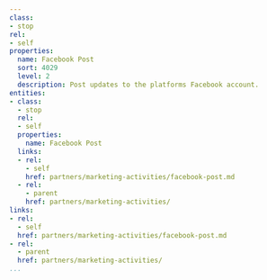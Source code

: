 ```yaml
---
class:
- stop
rel:
- self
properties:
  name: Facebook Post
  sort: 4029
  level: 2
  description: Post updates to the platforms Facebook account.
entities:
- class:
  - stop
  rel:
  - self
  properties:
    name: Facebook Post
  links:
  - rel:
    - self
    href: partners/marketing-activities/facebook-post.md
  - rel:
    - parent
    href: partners/marketing-activities/
links:
- rel:
  - self
  href: partners/marketing-activities/facebook-post.md
- rel:
  - parent
  href: partners/marketing-activities/
...
```

